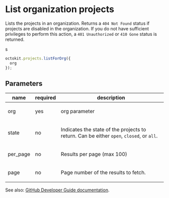 # List organization projects

Lists the projects in an organization. Returns a `404 Not Found` status if projects are disabled in the organization. If you do not have sufficient privileges to perform this action, a `401 Unauthorized` or `410 Gone` status is returned.

s

```js
octokit.projects.listForOrg({
  org
});
```

## Parameters

<table>
  <thead>
    <tr>
      <th>name</th>
      <th>required</th>
      <th>description</th>
    </tr>
  </thead>
  <tbody>
    <tr><td>org</td><td>yes</td><td>

org parameter

</td></tr>
<tr><td>state</td><td>no</td><td>

Indicates the state of the projects to return. Can be either `open`, `closed`, or `all`.

</td></tr>
<tr><td>per_page</td><td>no</td><td>

Results per page (max 100)

</td></tr>
<tr><td>page</td><td>no</td><td>

Page number of the results to fetch.

</td></tr>
  </tbody>
</table>

See also: [GitHub Developer Guide documentation](endpoint.documentationUrl).
